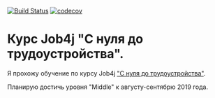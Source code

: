 [![Build Status](https://travis-ci.org/JelenaKar/job4j.svg?branch=master)](https://travis-ci.org/JelenaKar/job4j)
[![codecov](https://codecov.io/gh/JelenaKar/job4j/branch/master/graph/badge.svg)](https://codecov.io/gh/JelenaKar/job4j)

# Курс Job4j "С нуля до трудоустройства".
Я прохожу обучение по курсу Job4j ["С нуля до трудоустройства"](https://job4j.ru/courses/java_with_zero_to_job.html).

Планирую достичь уровня "Middle" к августу-сентябрю 2019 года. 